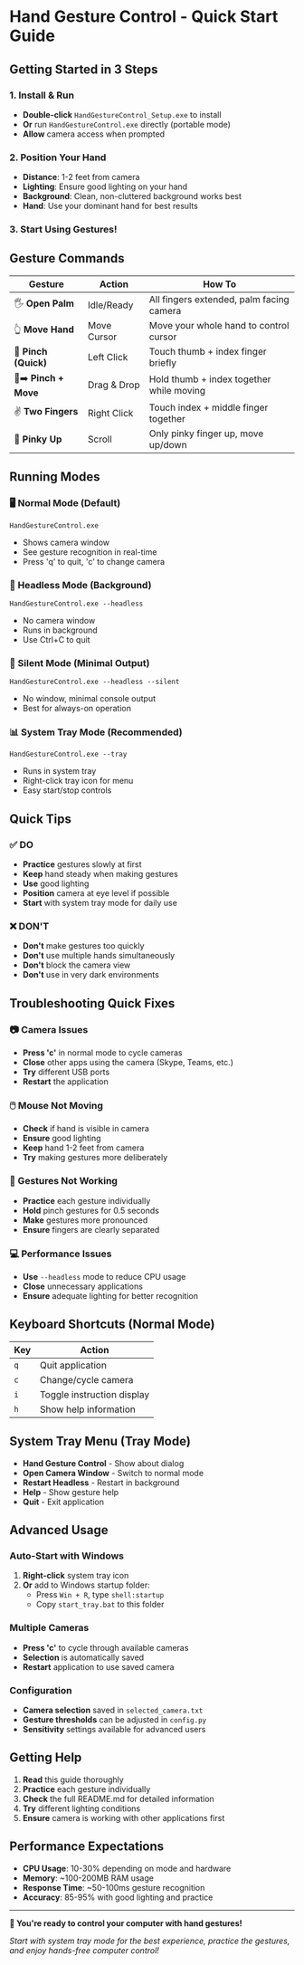 # Hand Gesture Control - Quick Start Guide

## Getting Started in 3 Steps

### 1. Install & Run
- **Double-click** `HandGestureControl_Setup.exe` to install
- **Or** run `HandGestureControl.exe` directly (portable mode)
- **Allow** camera access when prompted

### 2. Position Your Hand
- **Distance**: 1-2 feet from camera
- **Lighting**: Ensure good lighting on your hand
- **Background**: Clean, non-cluttered background works best
- **Hand**: Use your dominant hand for best results

### 3. Start Using Gestures!

## Gesture Commands

| Gesture | Action | How To |
|---------|--------|--------|
| 🖐️ **Open Palm** | Idle/Ready | All fingers extended, palm facing camera |
| 👆 **Move Hand** | Move Cursor | Move your whole hand to control cursor |
| 🤏 **Pinch (Quick)** | Left Click | Touch thumb + index finger briefly |
| 🤏➡️ **Pinch + Move** | Drag & Drop | Hold thumb + index together while moving |
| ✌️ **Two Fingers** | Right Click | Touch index + middle finger together |
| 🤙 **Pinky Up** | Scroll | Only pinky finger up, move up/down |

## Running Modes

### 🖥️ Normal Mode (Default)
```
HandGestureControl.exe
```
- Shows camera window
- See gesture recognition in real-time
- Press 'q' to quit, 'c' to change camera

### 👻 Headless Mode (Background)
```
HandGestureControl.exe --headless
```
- No camera window
- Runs in background
- Use Ctrl+C to quit

### 🔕 Silent Mode (Minimal Output)
```
HandGestureControl.exe --headless --silent
```
- No window, minimal console output
- Best for always-on operation

### 📊 System Tray Mode (Recommended)
```
HandGestureControl.exe --tray
```
- Runs in system tray
- Right-click tray icon for menu
- Easy start/stop controls

## Quick Tips

### ✅ DO
- **Practice** gestures slowly at first
- **Keep** hand steady when making gestures
- **Use** good lighting
- **Position** camera at eye level if possible
- **Start** with system tray mode for daily use

### ❌ DON'T
- **Don't** make gestures too quickly
- **Don't** use multiple hands simultaneously
- **Don't** block the camera view
- **Don't** use in very dark environments

## Troubleshooting Quick Fixes

### 📷 Camera Issues
- **Press 'c'** in normal mode to cycle cameras
- **Close** other apps using the camera (Skype, Teams, etc.)
- **Try** different USB ports
- **Restart** the application

### 🖱️ Mouse Not Moving
- **Check** if hand is visible in camera
- **Ensure** good lighting
- **Keep** hand 1-2 feet from camera
- **Try** making gestures more deliberately

### 🎯 Gestures Not Working
- **Practice** each gesture individually
- **Hold** pinch gestures for 0.5 seconds
- **Make** gestures more pronounced
- **Ensure** fingers are clearly separated

### 💻 Performance Issues
- **Use** `--headless` mode to reduce CPU usage
- **Close** unnecessary applications
- **Ensure** adequate lighting for better recognition

## Keyboard Shortcuts (Normal Mode)

| Key | Action |
|-----|--------|
| `q` | Quit application |
| `c` | Change/cycle camera |
| `i` | Toggle instruction display |
| `h` | Show help information |

## System Tray Menu (Tray Mode)

- **Hand Gesture Control** - Show about dialog
- **Open Camera Window** - Switch to normal mode
- **Restart Headless** - Restart in background
- **Help** - Show gesture help
- **Quit** - Exit application

## Advanced Usage

### Auto-Start with Windows
1. **Right-click** system tray icon
2. **Or** add to Windows startup folder:
   - Press `Win + R`, type `shell:startup`
   - Copy `start_tray.bat` to this folder

### Multiple Cameras
- **Press 'c'** to cycle through available cameras
- **Selection** is automatically saved
- **Restart** application to use saved camera

### Configuration
- **Camera selection** saved in `selected_camera.txt`
- **Gesture thresholds** can be adjusted in `config.py`
- **Sensitivity** settings available for advanced users

## Getting Help

1. **Read** this guide thoroughly
2. **Practice** each gesture individually
3. **Check** the full README.md for detailed information
4. **Try** different lighting conditions
5. **Ensure** camera is working with other applications first

## Performance Expectations

- **CPU Usage**: 10-30% depending on mode and hardware
- **Memory**: ~100-200MB RAM usage
- **Response Time**: ~50-100ms gesture recognition
- **Accuracy**: 85-95% with good lighting and practice

---

**🎉 You're ready to control your computer with hand gestures!**

*Start with system tray mode for the best experience, practice the gestures, and enjoy hands-free computer control!*

